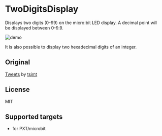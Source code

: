 # TwoDigitsDisplay

Displays two digits (0-99) on the micro:bit LED display. A decimal point will be displayed between 0-9.9.

![demo](demo.gif)

It is also possible to display two hexadecimal digits of an integer.

## Original
[Tweets](https://twitter.com/tsjmt/status/1383378812574961668) by [tsjmt](https://twitter.com/tsjmt)

## License

MIT

## Supported targets

* for PXT/microbit
